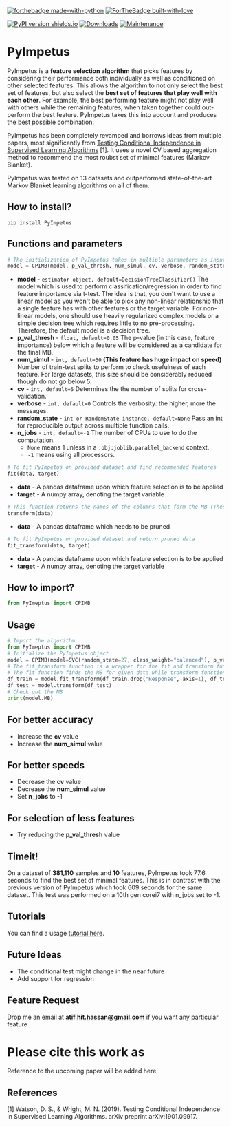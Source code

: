 [![forthebadge made-with-python](http://ForTheBadge.com/images/badges/made-with-python.svg)](https://www.python.org/)
[![ForTheBadge built-with-love](http://ForTheBadge.com/images/badges/built-with-love.svg)](https://github.com/atif-hassan/)

[![PyPI version shields.io](https://img.shields.io/pypi/v/PyImpetus.svg)](https://pypi.python.org/pypi/PyImpetus/)
[![Downloads](https://pepy.tech/badge/PyImpetus)](https://pepy.tech/project/PyImpetus)
[![Maintenance](https://img.shields.io/badge/Maintained%3F-yes-green.svg)](https://github.com/atif-hassan/PyImpetus/commits/master)
# PyImpetus
PyImpetus is a **feature selection algorithm** that picks features by considering their performance both individually as well as conditioned on other selected features. This allows the algorithm to not only select the best set of features, but also select the **best set of features that play well with each other**. For example, the best performing feature might not play well with others while the remaining features, when taken together could out-perform the best feature. PyImpetus takes this into account and produces the best possible combination.

PyImpetus has been completely revamped and borrows ideas from multiple papers, most significantly from [Testing Conditional Independence in Supervised Learning Algorithms](https://arxiv.org/abs/1901.09917) [1]. It uses a novel CV based aggregation method to recommend the most roubst set of minimal features (Markov Blanket).

PyImpetus was tested on 13 datasets and outperformed state-of-the-art Markov Blanket learning algorithms on all of them.

## How to install?
```pip install PyImpetus```

## Functions and parameters
```python
# The initialization of PyImpetus takes in multiple parameters as input
model = CPIMB(model, p_val_thresh, num_simul, cv, verbose, random_state, n_jobs)
```
- **model** - `estimator object, default=DecisionTreeClassifier()` The model which is used to perform classification/regression in order to find feature importance via t-test. The idea is that, you don't want to use a linear model as you won't be able to pick any non-linear relationship that a single feature has with other features or the target variable. For non-linear models, one should use heavily regularized complex models or a simple decision tree which requires little to no pre-processing. Therefore, the default model is a decision tree.
- **p_val_thresh** - `float, default=0.05` The p-value (in this case, feature importance) below which a feature will be considered as a candidate for the final MB.
- **num_simul** - `int, default=30` **(This feature has huge impact on speed)** Number of train-test splits to perform to check usefulness of each feature. For large datasets, this size should be considerably reduced though do not go below 5.
- **cv** - `int, default=5` Determines the the number of splits for cross-validation.	
- **verbose** - `int, default=0` Controls the verbosity: the higher, more the messages.
- **random_state** - `int or RandomState instance, default=None` Pass an int for reproducible output across multiple function calls.
- **n_jobs** - `int, default=-1` The number of CPUs to use to do the computation.
	- `None` means 1 unless in a `:obj:joblib.parallel_backend` context.
	- `-1` means using all processors.

```python
# To fit PyImpetus on provided dataset and find recommended features
fit(data, target)
```
- **data** - A pandas dataframe upon which feature selection is to be applied
- **target** - A numpy array, denoting the target variable

```python
# This function returns the names of the columns that form the MB (These are the recommended features)
transform(data)
```
- **data** - A pandas dataframe which needs to be pruned

```python
# To fit PyImpetus on provided dataset and return pruned data
fit_transform(data, target)
```
- **data** - A pandas dataframe upon which feature selection is to be applied
- **target** - A numpy array, denoting the target variable

## How to import?
```python
from PyImeptus import CPIMB
```

## Usage
```python
# Import the algorithm
from PyImeptus import CPIMB
# Initialize the PyImpetus object
model = CPIMB(model=SVC(random_state=27, class_weight="balanced"), p_val_thresh=0.05, num_simul=30, cv=5, random_state=27, n_jobs=-1, verbose=2)
# The fit_transform function is a wrapper for the fit and transform functions, individually.
# The fit function finds the MB for given data while transform function provides the pruned form of the dataset
df_train = model.fit_transform(df_train.drop("Response", axis=1), df_train["Response"].values)
df_test = model.transform(df_test)
# Check out the MB
print(model.MB)
```

## For better accuracy
- Increase the **cv** value
- Increase the **num_simul** value

## For better speeds
- Decrease the **cv** value
- Decrease the **num_simul** value
- Set **n_jobs** to -1

## For selection of less features
- Try reducing the **p_val_thresh** value

## Timeit!
On a dataset of **381,110** samples and **10** features, PyImpetus took 77.6 seconds to find the best set of minimal features. This is in contrast with the previous version of PyImpetus which took 609 seconds for the same dataset. This test was performed on a 10th gen corei7 with n_jobs set to -1.

## Tutorials
You can find a usage [tutorial here](https://github.com/atif-hassan/PyImpetus/blob/master/tutorials/Tutorial.ipynb).

## Future Ideas
- The conditional test might change in the near future
- Add support for regression

## Feature Request
Drop me an email at **atif.hit.hassan@gmail.com** if you want any particular feature

# Please cite this work as
Reference to the upcoming paper will be added here

## References
<a id="1">[1]</a>
Watson, D. S., & Wright, M. N. (2019).
Testing Conditional Independence in Supervised Learning Algorithms.
arXiv preprint arXiv:1901.09917.
